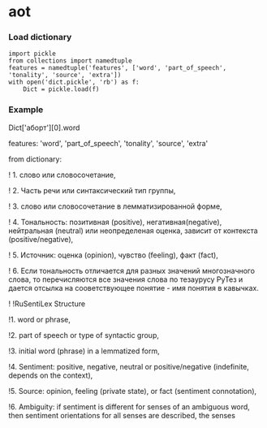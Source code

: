 # aot
### Load dictionary

    import pickle
    from collections import namedtuple
    features = namedtuple('features', ['word', 'part_of_speech', 'tonality', 'source', 'extra'])
    with open('dict.pickle', 'rb') as f:
        Dict = pickle.load(f)
    
### Example

Dict['аборт'][0].word

features:
'word', 'part_of_speech', 'tonality', 'source', 'extra'

from dictionary:

! 1. слово или словосочетание,

! 2. Часть речи или синтаксический тип группы,

! 3. слово или словосочетание в лемматизированной форме, 

! 4. Тональность: позитивная (positive), негативная(negative), нейтральная (neutral) или неопределеная оценка, зависит от контекста (positive/negative),

! 5. Источник: оценка (opinion), чувство (feeling), факт (fact),

! 6. Если тональность отличается для разных значений многозначного слова, то перечисляются все значения слова по тезаурусу РуТез и дается отсылка на сооветствующее понятие - имя понятия в кавычках.

!
!RuSentiLex Structure

!1. word or phrase,

!2. part of speech or type of syntactic group,

!3. initial word (phrase) in a lemmatized form,

!4. Sentiment: positive, negative, neutral or positive/negative (indefinite, depends on the context),

!5. Source: opinion, feeling (private state), or fact (sentiment connotation),

!6. Ambiguity: if sentiment is different for senses of an ambiguous word, then sentiment orientations for all senses are described, the senses
